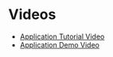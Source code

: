 # Videos
* [Application Tutorial Video](https://www.youtube.com/watch?v=aBabufnVciM)
* [Application Demo Video](https://drive.google.com/file/d/1kpEXOav1DL72NYk0G4zfqtBQaW1zh0rW/view?usp=sharing)